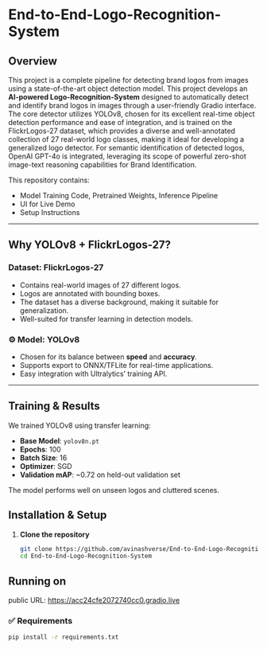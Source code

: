 # End-to-End-Logo-Recognition-System


## Overview

This project is a complete pipeline for detecting brand logos from images using a state-of-the-art object detection model. This project develops an **AI-powered Logo-Recognition-System** designed to automatically detect and identify brand logos in images through a user-friendly Gradio interface. The core detector utilizes YOLOv8, chosen for its excellent real-time object detection performance and ease of integration, and is trained on the FlickrLogos-27 dataset, which provides a diverse and well-annotated collection of 27 real-world logo classes, making it ideal for developing a generalized logo detector. For semantic identification of detected logos, OpenAI GPT-4o is integrated, leveraging its scope of powerful zero-shot image-text reasoning capabilities for Brand Identification.

This repository contains:
- Model Training Code, Pretrained Weights, Inference Pipeline
- UI for Live Demo
- Setup Instructions

---

## Why YOLOv8 + FlickrLogos-27?

### Dataset: FlickrLogos-27
- Contains real-world images of 27 different logos.
- Logos are annotated with bounding boxes.
- The dataset has a diverse background, making it suitable for generalization.
- Well-suited for transfer learning in detection models.

### ⚙️ Model: YOLOv8
- Chosen for its balance between **speed** and **accuracy**.
- Supports export to ONNX/TFLite for real-time applications.
- Easy integration with Ultralytics’ training API.

---

## Training & Results

We trained YOLOv8 using transfer learning:
- **Base Model**: `yolov8n.pt`
- **Epochs**: 100
- **Batch Size**: 16
- **Optimizer**: SGD
- **Validation mAP**: ~0.72 on held-out validation set

The model performs well on unseen logos and cluttered scenes.

##  Installation & Setup

1. **Clone the repository**
   ```bash
   git clone https://github.com/avinashverse/End-to-End-Logo-Recognition-System.git
   cd End-to-End-Logo-Recognition-System

##  Running on
 public URL: https://acc24cfe2072740cc0.gradio.live

### ✅ Requirements

```bash
pip install -r requirements.txt
